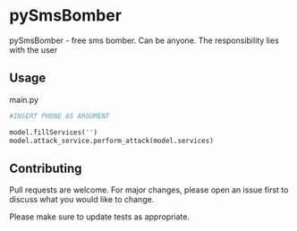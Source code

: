# pySmsBomber

pySmsBomber - free sms bomber. Сan be anyone. The responsibility lies with the user


## Usage
main.py
```python
#INSERT PHONE AS ARGUMENT 

model.fillServices('')
model.attack_service.perform_attack(model.services)
```

## Contributing
Pull requests are welcome. For major changes, please open an issue first to discuss what you would like to change.

Please make sure to update tests as appropriate.

